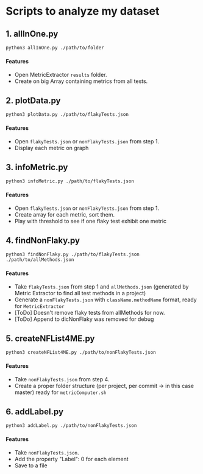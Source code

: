 # Scripts to analyze my dataset

## 1. allInOne.py

`python3 allInOne.py ./path/to/folder`

#### Features

* Open MetricExtractor `results` folder.
* Create on big Array containing metrics from all tests.

## 2. plotData.py

`python3 plotData.py ./path/to/flakyTests.json`

#### Features

* Open `flakyTests.json` or `nonFlakyTests.json` from step 1.
* Display each metric on graph

## 3. infoMetric.py

`python3 infoMetric.py ./path/to/flakyTests.json`

#### Features

* Open `flakyTests.json` or `nonFlakyTests.json` from step 1.
* Create array for each metric, sort them.
* Play with threshold to see if one flaky test exhibit one metric 

## 4. findNonFlaky.py

`python3 findNonFlaky.py ./path/to/flakyTests.json ./path/to/allMethods.json`

#### Features

* Take `flakyTests.json` from step 1 and `allMethods.json` (generated by Metric Extractor to find all test methods in a project)
* Generate a `nonFlakyTests.json` with `className.methodName` format, ready for `MetricExtractor`
* [ToDo] Doesn't remove flaky tests from allMethods for now.
* [ToDo] Append to dicNonFlaky was removed for debug

## 5. createNFList4ME.py

`python3 createNFList4ME.py ./path/to/nonFlakyTests.json`

#### Features

* Take `nonFlakyTests.json` from step 4.
* Create a proper folder structure (per project, per commit -> in this case master) ready for `metricComputer.sh`


## 6. addLabel.py

`python3 addLabel.py ./path/to/nonFlakyTests.json`

#### Features

* Take `nonFlakyTests.json`.
* Add the property "Label": 0 for each element
* Save to a file

